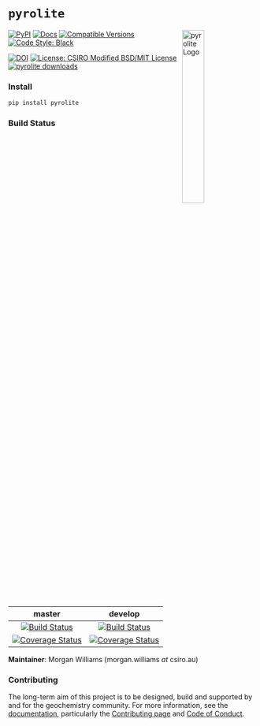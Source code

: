 # `pyrolite`

<img src="https://raw.githubusercontent.com/morganjwilliams/pyrolite/develop/docs/source/_static/icon.jpg" alt="pyrolite Logo" width="30%" align="right">

<p align="left">
  <a href="https://pypi.python.org/pypi/pyrolite/">
    <img src="https://img.shields.io/pypi/v/pyrolite.svg" alt="PyPI"></a>
  <a href="https://pyrolite.readthedocs.io/">
     <img src="https://readthedocs.org/projects/pyrolite/badge/?version=develop" alt="Docs"/></a>
  <a href="https://pypi.python.org/pypi/pyrolite/">
    <img src="https://img.shields.io/pypi/pyversions/pyrolite.svg"
         alt="Compatible Versions"></a>
  <a href="https://github.com/ambv/black">
    <img src="https://img.shields.io/badge/code%20style-black-000000.svg"
         alt="Code Style: Black"></a>
</p>
<p align="left">
<a href="https://zenodo.org/badge/latestdoi/137172322">
  <img src="https://zenodo.org/badge/137172322.svg" alt="DOI"></a>
<a href="https://github.com/morganjwilliams/pyrolite/blob/master/LICENSE" >
  <img src="https://img.shields.io/badge/License-CSIRO_BSD/MIT_License-blue.svg"
       alt="License: CSIRO Modified BSD/MIT License"></a>
<a href="https://pypistats.org/packages/pyrolite" >
  <img src="https://img.shields.io/pypi/dm/pyrolite.svg?style=flat"
        alt="pyrolite downloads" ></a>
</p>


### Install

```bash
pip install pyrolite
```

### Build Status


| **master** | **develop** |
|:----------:|:-----------:|
| [![Build Status](https://travis-ci.org/morganjwilliams/pyrolite.svg?branch=master)](https://travis-ci.org/morganjwilliams/pyrolite) | [![Build Status](https://travis-ci.org/morganjwilliams/pyrolite.svg?branch=develop)](https://travis-ci.org/morganjwilliams/pyrolite) |
| [![Coverage Status](https://coveralls.io/repos/github/morganjwilliams/pyrolite/badge.svg?branch=master)](https://coveralls.io/github/morganjwilliams/pyrolite?branch=master) | [![Coverage Status](https://coveralls.io/repos/github/morganjwilliams/pyrolite/badge.svg?branch=develop)](https://coveralls.io/github/morganjwilliams/pyrolite?branch=develop) |

**Maintainer**: Morgan Williams (morgan.williams _at_ csiro.au)

### Contributing

The long-term aim of this project is to be designed, build and supported by and for
the geochemistry community. For more information, see the [documentation](https://pyrolite.readthedocs.io/), particularly the [
Contributing page](https://pyrolite.readthedocs.io/en/latest/contributing.html) and [Code of Conduct](https://pyrolite.readthedocs.io/en/latest/conduct.html).

